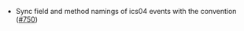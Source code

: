 - Sync field and method namings of ics04 events with the convention
  ([#750](https://github.com/cosmos/ibc-rs/issues/750))